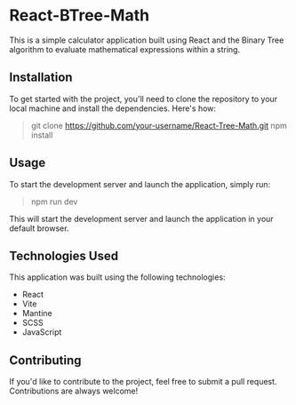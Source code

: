 # React-BTree-Math

This is a simple calculator application built using React and the Binary Tree algorithm to evaluate mathematical expressions within a string.

## Installation
To get started with the project, you'll need to clone the repository to your local machine and install the dependencies. Here's how:

> git clone https://github.com/your-username/React-Tree-Math.git
> npm install

## Usage
To start the development server and launch the application, simply run:

> npm run dev

This will start the development server and launch the application in your default browser.

## Technologies Used

This application was built using the following technologies:

- React
- Vite
- Mantine
- SCSS
- JavaScript

## Contributing

If you'd like to contribute to the project, feel free to submit a pull request. Contributions are always welcome!

